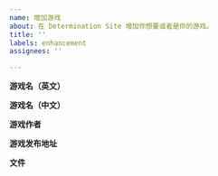 ```yaml
---
name: 增加游戏
about: 在 Determination Site 增加你想要或者是你的游戏。
title: ''
labels: enhancement
assignees: ''

---
```


**游戏名（英文）**

**游戏名（中文）**

**游戏作者**

**游戏发布地址**

**文件**
